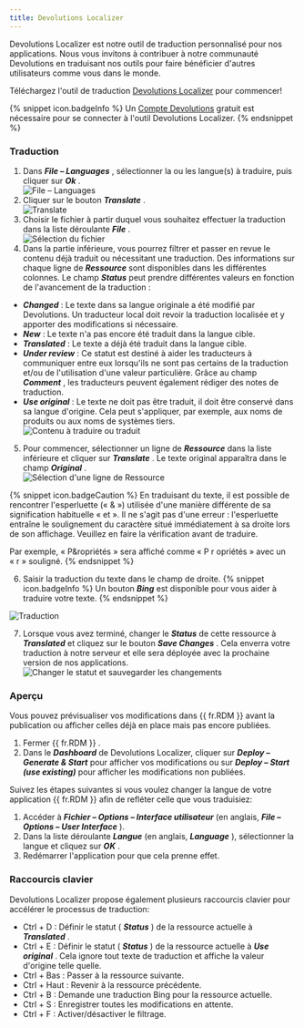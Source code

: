 ```yaml
---
title: Devolutions Localizer
---
```

Devolutions Localizer est notre outil de traduction personnalisé pour nos applications. Nous vous invitons à contribuer à notre communauté Devolutions en traduisant nos outils pour faire bénéficier d'autres utilisateurs comme vous dans le monde.  

Téléchargez l'outil de traduction [Devolutions Localizer](https://devolutions.net/fr/localizer) pour commencer!  

{% snippet icon.badgeInfo %} 
Un [Compte Devolutions](/fr/cloud/devolutions-account/create-devolutions-account/) gratuit est nécessaire pour se connecter à l'outil Devolutions Localizer. 
{% endsnippet %}
 
### Traduction 

1. Dans ***File – Languages*** , sélectionner la ou les langue(s) à traduire, puis cliquer sur ***Ok*** .  
![File – Languages](/img/fr/rdm/windows/RDMWin2062.png) 
1. Cliquer sur le bouton ***Translate*** .  
![Translate](/img/fr/rdm/windows/RDMWin2063.png) 
1. Choisir le fichier à partir duquel vous souhaitez effectuer la traduction dans la liste déroulante ***File*** .  
![Sélection du fichier](/img/fr/rdm/windows/RDMWin2064.png) 
1. Dans la partie inférieure, vous pourrez filtrer et passer en revue le contenu déjà traduit ou nécessitant une traduction. Des informations sur chaque ligne de ***Ressource*** sont disponibles dans les différentes colonnes. Le champ ***Status*** peut prendre différentes valeurs en fonction de l'avancement de la traduction :  

* ***Changed*** : Le texte dans sa langue originale a été modifié par Devolutions. Un traducteur local doit revoir la traduction localisée et y apporter des modifications si nécessaire. 
* ***New*** : Le texte n'a pas encore été traduit dans la langue cible. 
* ***Translated*** : Le texte a déjà été traduit dans la langue cible. 
* ***Under review*** : Ce statut est destiné à aider les traducteurs à communiquer entre eux lorsqu'ils ne sont pas certains de la traduction et/ou de l'utilisation d'une valeur particulière. Grâce au champ ***Comment*** , les traducteurs peuvent également rédiger des notes de traduction. 
* ***Use original*** : Le texte ne doit pas être traduit, il doit être conservé dans sa langue d'origine. Cela peut s'appliquer, par exemple, aux noms de produits ou aux noms de systèmes tiers.  
![Contenu à traduire ou traduit](/img/fr/rdm/windows/RDMWin2065.png) 

5. Pour commencer, sélectionner un ligne de ***Ressource*** dans la liste inférieure et cliquer sur ***Translate*** . Le texte original apparaîtra dans le champ ***Original*** .  
![Sélection d'une ligne de Ressource](/img/fr/rdm/windows/RDMWin2066.png) 

{% snippet icon.badgeCaution %} 
En traduisant du texte, il est possible de rencontrer l'esperluette (« & ») utilisée d'une manière différente de sa signification habituelle « et ». Il ne s'agit pas d'une erreur : l'esperluette entraîne le soulignement du caractère situé immédiatement à sa droite lors de son affichage. Veuillez en faire la vérification avant de traduire.  

Par exemple, « P&ropriétés » sera affiché comme « P r opriétés » avec un « r » souligné. 
{% endsnippet %}
 

6. Saisir la traduction du texte dans le champ de droite. 
{% snippet icon.badgeInfo %} 
Un bouton ***Bing*** est disponible pour vous aider à traduire votre texte. 
{% endsnippet %}
 
![Traduction](/img/fr/rdm/windows/RDMWin2067.png) 

7. Lorsque vous avez terminé, changer le ***Status*** de cette ressource à ***Translated*** et cliquez sur le bouton ***Save Changes*** . Cela enverra votre traduction à notre serveur et elle sera déployée avec la prochaine version de nos applications.  
![Changer le statut et sauvegarder les changements](/img/fr/rdm/windows/RDMWin2068.png) 

### Aperçu 

Vous pouvez prévisualiser vos modifications dans {{ fr.RDM }} avant la publication ou afficher celles déjà en place mais pas encore publiées.  

1. Fermer {{ fr.RDM }} . 
1. Dans le ***Dashboard*** de Devolutions Localizer, cliquer sur ***Deploy – Generate & Start*** pour afficher vos modifications ou sur ***Deploy – Start (use existing)*** pour afficher les modifications non publiées.  

Suivez les étapes suivantes si vous voulez changer la langue de votre application {{ fr.RDM }} afin de refléter celle que vous traduisiez:  

1. Accéder à ***Fichier – Options – Interface utilisateur*** (en anglais, ***File – Options – User Interface*** ). 
1. Dans la liste déroulante ***Langue*** (en anglais, ***Language*** ), sélectionner la langue et cliquez sur ***OK*** . 
1. Redémarrer l'application pour que cela prenne effet. 

### Raccourcis clavier 

Devolutions Localizer propose également plusieurs raccourcis clavier pour accélérer le processus de traduction:  

* Ctrl + D : Définir le statut ( ***Status*** ) de la ressource actuelle à ***Translated*** . 
* Ctrl + E : Définir le statut ( ***Status*** ) de la ressource actuelle à ***Use original*** . Cela ignore tout texte de traduction et affiche la valeur d'origine telle quelle. 
* Ctrl + Bas : Passer à la ressource suivante. 
* Ctrl + Haut : Revenir à la ressource précédente. 
* Ctrl + B : Demande une traduction Bing pour la ressource actuelle. 
* Ctrl + S : Enregistrer toutes les modifications en attente. 
* Ctrl + F : Activer/désactiver le filtrage. 

